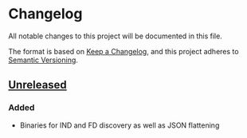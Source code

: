# Changelog

All notable changes to this project will be documented in this file.

The format is based on [Keep a Changelog](https://keepachangelog.com/en/1.0.0/),
and this project adheres to [Semantic Versioning](https://semver.org/spec/v2.0.0.html).

## [Unreleased]
### Added
- Binaries for IND and FD discovery as well as JSON flattening

[Unreleased]: https://github.com/michaelmior/jd-discovery/compare/744e1cd...HEAD
